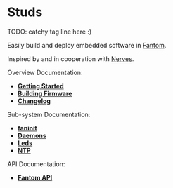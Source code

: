 # **Studs**

TODO: catchy tag line here :)

Easily build and deploy embedded software in [Fantom](http://fantom.org).

Inspired by and in cooperation with [Nerves](http://nerves-project.org).

Overview Documentation:

 - **[Getting Started](https://bitbucket.org/afrankvt/studs/src/tip/doc/GettingStarted.md)**
 - **[Building Firmware](https://bitbucket.org/afrankvt/studs/src/tip/doc/BuildingFw.md)**
 - **[Changelog](https://bitbucket.org/afrankvt/studs/src/tip/changelog.md)**

Sub-system Documentation:

  - **[faninit](https://bitbucket.org/afrankvt/studs/src/tip/doc/faninit.md)**
  - **[Daemons](https://bitbucket.org/afrankvt/studs/src/tip/doc/Daemons.md)**
  - **[Leds](https://bitbucket.org/afrankvt/studs/src/tip/doc/Leds.md)**
  - **[NTP](https://bitbucket.org/afrankvt/studs/src/tip/doc/NTP.md)**

API Documentation:

 - **[Fantom API](http://eggbox.fantomfactory.org/pods/studs/api/)**
